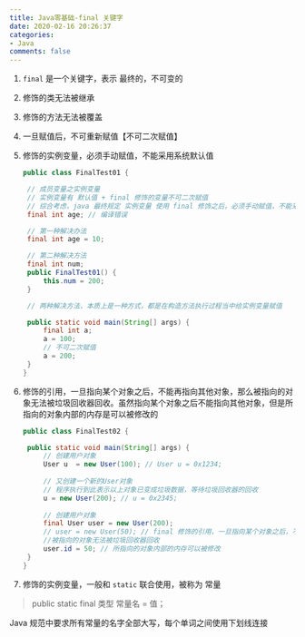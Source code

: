 ```yaml
---
title: Java零基础-final 关键字
date: 2020-02-16 20:26:37
categories:
- Java
comments: false
---
```



1. `final` 是一个关键字，表示 最终的，不可变的

2. 修饰的类无法被继承

3. 修饰的方法无法被覆盖

   <!-- more -->

4. 一旦赋值后，不可重新赋值【不可二次赋值】

5. 修饰的实例变量，必须手动赋值，不能采用系统默认值

   ```java
   public class FinalTest01 {
   
   	// 成员变量之实例变量
   	// 实例变量有 默认值 + final 修饰的变量不可二次赋值
   	// 综合考虑，java 最终规定 实例变量 使用 final 修饰之后，必须手动赋值，不能采用系统默认值
   	final int age; // 编译错误
   
   	// 第一种解决办法
   	final int age = 10;
   
   	// 第二种解决方法
   	final int num;
   	public FinalTest01() {
   		this.num = 200;
   	}
   
   	// 两种解决方法，本质上是一种方式，都是在构造方法执行过程当中给实例变量赋值
   
   	public static void main(String[] args) {
   		final int a;
   		a = 100;
   		// 不可二次赋值
   		a = 200;
   	}
   }
   
   ```

6. 修饰的引用，一旦指向某个对象之后，不能再指向其他对象，那么被指向的对象无法被垃圾回收器回收。虽然指向某个对象之后不能指向其他对象，但是所指向的对象内部的内存是可以被修改的

   ```java
   public class FinalTest02 {
   
   	public static void main(String[] args) {
   		// 创建用户对象
   		User u  = new User(100); // User u = 0x1234;
   		
   		// 又创建一个新的User对象
   		// 程序执行到此表示以上对象已变成垃圾数据，等待垃圾回收器的回收
   		u = new User(200); // u = 0x2345;
   		
   		// 创建用户对象
   		final User user = new User(200);
   		// user = new User(50); // final 修饰的引用，一旦指向某个对象之后，不能再指向其他对象，
   		//被指向的对象无法被垃圾回收器回收
   		user.id = 50; // 所指向的对象内部的内存可以被修改
   	}
   }
   ```

7. 修饰的实例变量，一般和 `static` 联合使用，被称为 常量


>   public static final 类型 常量名 = 值；

Java 规范中要求所有常量的名字全部大写，每个单词之间使用下划线连接

```java

```

